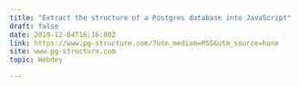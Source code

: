 ```yaml
---
title: "Extract the structure of a Postgres database into JavaScript"
draft: false
date: 2019-12-04T16:16:00Z
link: https://www.pg-structure.com/?utm_medium=RSS&utm_source=hune
site: www.pg-structure.com
topic: Webdev  

---
```

